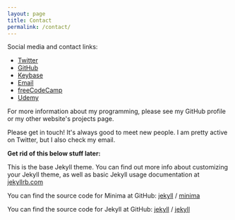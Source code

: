 ```yaml
---
layout: page
title: Contact
permalink: /contact/
---
```


Social media and contact links:
- [Twitter](https://twitter.com/0x416c616e)
- [GitHub](https://github.com/0x416c616e)
- [Keybase](https://keybase.io/0x416c616e)
- [Email](mailto:alan@saintlouissoftware.com)
- [freeCodeCamp](https://www.freecodecamp.org/saintlouissoftware)
- [Udemy](https://www.udemy.com/user/nope-nope-4/)

For more information about my programming, please see my GitHub profile or my other website's projects page.

Please get in touch! It's always good to meet new people. I am pretty active on Twitter, but I also check my email. 

**Get rid of this below stuff later:**

This is the base Jekyll theme. You can find out more info about customizing your Jekyll theme, as well as basic Jekyll usage documentation at [jekyllrb.com](https://jekyllrb.com/)

You can find the source code for Minima at GitHub:
[jekyll][jekyll-organization] /
[minima](https://github.com/jekyll/minima)

You can find the source code for Jekyll at GitHub:
[jekyll][jekyll-organization] /
[jekyll](https://github.com/jekyll/jekyll)


[jekyll-organization]: https://github.com/jekyll

